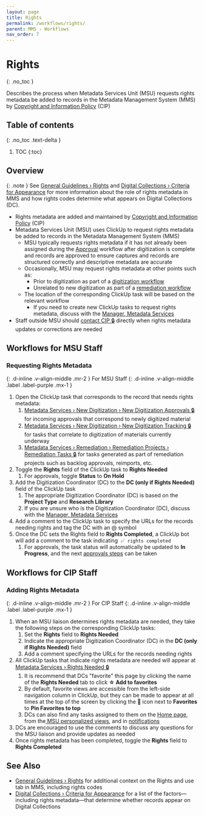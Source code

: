 ```yaml
---
layout: page
title: Rights
permalink: /workflows/rights/
parent: MMS › Workflows
nav_order: 7
---
```


# Rights
{: .no_toc }

Describes the process when Metadata Services Unit (MSU) requests rights metadata be added to records in the Metadata Management System (MMS) by [Copyright and Information Policy](/metadata-documentation/resources/glossary/#copyright-information-policy) (CIP)

## Table of contents
{: .no_toc .text-delta }

1. TOC
{:toc}

## Overview

{: .note }
See [General Guidelines › Rights](/metadata-documentation/metadata/guidelines/#rights) and [Digital Collections › Criteria for Appearance](/metadata-documentation/dc/criteria/) for more information about the role of rights metadata in MMS and how rights codes determine what appears on Digital Collections (DC).

- Rights metadata are added and maintained by [Copyright and Information Policy](/metadata-documentation/resources/glossary/#copyright-information-policy) (CIP)
- Metadata Services Unit (MSU) uses ClickUp to request rights metadata be added to records in the Metadata Management System (MMS)
  - MSU typically requests rights metadata if it has not already been assigned during the [Approval](/metadata-documentation/workflows/approvals/) workflow after digitization is complete and records are approved to ensure captures and records are structured correctly and descriptive metadata are accurate
  - Occasionally, MSU may request rights metadata at other points such as:
    - Prior to digitization as part of a [digitization workflow](/metadata-documentation/workflows/digitization/)
    - Unrelated to new digitization as part of a [remediation workflow](/metadata-documentation/workflows/remediation/)
  - The location of the corresponding ClickUp task will be based on the relevant workflow
    - If you need to create new ClickUp tasks to request rights metadata, discuss with the [Manager, Metadata Services](/metadata-documentation/contact/)
- Staff outside MSU should [contact CIP 🔒](https://lair.nypl.org/-/departments/library-sites-and-services/research-libraries/copyright-information-policy) directly when rights metadata updates or corrections are needed

## Workflows for MSU Staff

### Requesting Rights Metadata
{: .d-inline .v-align-middle .mr-2 }
For MSU Staff
{: .d-inline .v-align-middle .label .label-purple .mx-1 }

1. Open the ClickUp task that corresponds to the record that needs rights metadata:
   1. [Metadata Services › New Digitization › New Digitization Approvals 🔒](https://app.clickup.com/2305128/v/l/6-180919377-1) for incoming approvals that correspond to newly digitized material
   1. [Metadata Services › New Digitization › New Digitization Tracking 🔒](https://app.clickup.com/2305128/v/l/6-164664866-1) for tasks that correlate to digitization of materials currently underway
   1. [Metadata Services › Remediation › Remediation Projects › Remediation Tasks 🔒](https://app.clickup.com/2305128/v/l/26b38-8667) for tasks generated as part of remediation projects such as backlog approvals, reimports, etc.
1. Toggle the **Rights** field of the ClickUp task to **Rights Needed**
   1. For approvals, toggle **Status** to **On Hold**
1. Add the Digitization Coordinator (DC) to the **DC (only if Rights Needed)** field of the ClickUp task
   1. The appropriate Digitization Coordinator (DC) is based on the **Project Type** and **Research Library**
   1. If you are unsure who is the Digitization Coordinator (DC), discuss with the [Manager, Metadata Services](/metadata-documentation/contact/)
1. Add a comment to the ClickUp task to specify the URLs for the records needing rights and tag the DC with an @ symbol
1. Once the DC sets the Rights field to **Rights Completed**, a ClickUp bot will add a comment to the task indicating  `✅ rights completed`
   1. For approvals, the task status will automatically be updated to **In Progress**, and the next [approvals steps](/metadata-documentation/workflows/approvals/#steps) can be taken

## Workflows for CIP Staff

### Adding Rights Metadata
{: .d-inline .v-align-middle .mr-2 }
For CIP Staff
{: .d-inline .v-align-middle .label .label-purple .mx-1 }

1. When an MSU liaison determines rights metadata are needed, they take the following steps on the corresponding ClickUp tasks:
   1. Set the **Rights** field to **Rights Needed**
   1. Indicate the appropriate Digitization Coordinator (DC) in the **DC (only if Rights Needed)** field
   1. Add a comment specifying the URLs for the records needing rights
1. All ClickUp tasks that indicate rights metadata are needed will appear at [Metadata Services › Rights Needed 🔒](https://app.clickup.com/2305128/v/l/26b38-4647)
   1. It is recommend that DCs "favorite" this page by clicking the name of the **Rights Needed** tab to click **☆ Add to favorites**
   1. By default, favorite views are accessible from the left-side navigation column in ClickUp, but they can be made to appear at all times at the top of the screen by clicking the **📌** icon next to **Favorites** to **Pin Favorites to top**
   1. DCs can also find any tasks assigned to them on the [Home page](https://app.clickup.com/2305128/home), from the[ MSU personalized views](https://app.clickup.com/2305128/v/l/4-18903295-1), and in [notifications](https://app.clickup.com/2305128/notifications)
1. DCs are encouraged to use the comments to discuss any questions for the MSU liaison and provide updates as needed
1. Once rights metadata has been completed, toggle the **Rights** field to **Rights Completed**

## See Also

- [General Guidelines › Rights](/metadata-documentation/metadata/guidelines/#rights) for additional context on the Rights and use tab in MMS, including rights codes
- [Digital Collections › Criteria for Appearance](/metadata-documentation/dc/criteria/) for a list of the factors—including rights metadata—that determine whether records appear on Digital Collections

